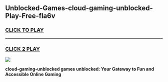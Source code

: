 
## Unblocked-Games-cloud-gaming-unblocked-Play-Free-fla6v
<h3>
<a href="https://premium76.site?title=cloud-gaming-unblocked&ref=10A">CLICK TO PLAY</a></h3>
<hr>

<h3>
<a href="https://premium76.site?title=cloud-gaming-unblocked&ref=10A">CLICK 2 PLAY</a>
  
</h3>

<a href="https://premium76.site?title=cloud-gaming-unblocked&ref=10A"><img src="https://clearcache.store/games.png"></a>


**cloud-gaming-unblocked games unblocked: Your Gateway to Fun and Accessible Online Gaming**
